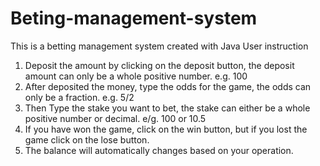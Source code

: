 # Beting-management-system
This is a betting management system created with Java
User instruction
1. Deposit the amount by clicking on the deposit button, the deposit amount can only be a whole positive number. e.g. 100
2. After deposited the money, type the odds for the game, the odds can only be a fraction. e.g. 5/2
3. Then Type the stake you want to bet, the stake can either be a whole positive number or decimal. e/g. 100 or 10.5 
4. If you have won the game, click on the win button, but if you lost the game click on the lose button. 
5. The balance will automatically changes based on your operation. 

